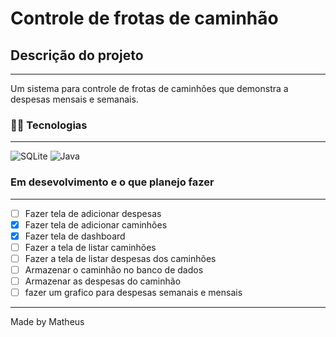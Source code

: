 # Controle de frotas de caminhão

## Descrição do projeto

--- 

Um sistema para controle de frotas de caminhões que demonstra a despesas mensais e semanais.



### 👩‍💻 Tecnologias

--- 

![SQLite](https://img.shields.io/badge/sqlite-%2307405e.svg?style=for-the-badge&logo=sqlite&logoColor=white)
![Java](https://img.shields.io/badge/java-%23ED8B00.svg?style=for-the-badge&logo=openjdk&logoColor=white)

### Em desevolvimento e o que planejo fazer

--- 
- [ ] Fazer tela de adicionar despesas
- [x] Fazer tela de adicionar caminhões
- [x] Fazer tela de dashboard
- [ ] Fazer a tela de listar caminhões
- [ ] Fazer a tela de listar despesas dos caminhões
- [ ] Armazenar o caminhão no banco de dados
- [ ] Armazenar as despesas do caminhão
- [ ] fazer um grafico para despesas semanais e mensais

---
Made by Matheus